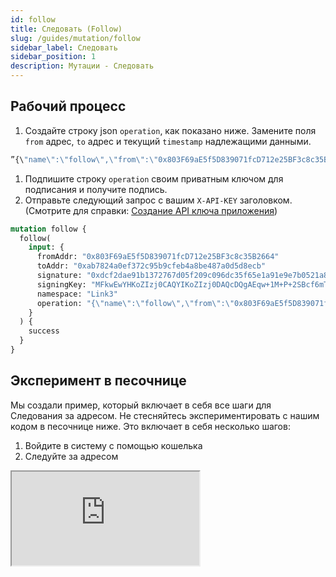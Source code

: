 ```yaml
---
id: follow
title: Следовать (Follow)
slug: /guides/mutation/follow
sidebar_label: Следовать
sidebar_position: 1
description: Мутации - Следовать
---
```


## Рабочий процесс

1. Создайте строку json `operation`, как показано ниже. Замените поля `from` адрес, `to` адрес и текущий `timestamp` надлежащими данными.

```graphql
”{\"name\":\"follow\",\"from\":\"0x803F69aE5f5D839071fcD712e25BF3c8c35B2664\",\"to\":\"0xab7824a05ef372c95b9cfeb4a8be487a0d5d8ecb\",\"namespace\":\"Link3\",\"network\":\"ETH\",\"alias\":\"\",\"timestamp\":1662671067623}
```

1. Подпишите строку `operation` своим приватным ключом для подписания и получите подпись.
2. Отправьте следующий запрос с вашим `X-API-KEY` заголовком. (Смотрите для справки: [Создание API ключа приложения](/api/api-key))

```graphql
mutation follow {
  follow(
    input: {
      fromAddr: "0x803F69aE5f5D839071fcD712e25BF3c8c35B2664"
      toAddr: "0xab7824a0ef372c95b9cfeb4a8be487a0d5d8ecb"
      signature: "0xdcf2dae91b1372767d05f209c096dc35f65e1a91e9e7b0521a8a23802e42ca273aea934046e79ec75f8290ff6c1b7bf35d023c8dcb0bf956f56fdaec3633620f1c"
      signingKey: "MFkwEwYHKoZIzj0CAQYIKoZIzj0DAQcDQgAEqw+1M+P+2SBcf6mTtGEQ2rbEIq0/eYbzYPtzu75DfC93Y6twu7yq7BEE3yqokSIpBGXI92m6EPkhH+kUx4+ZyQ=="
      namespace: "Link3"
      operation: "{\"name\":\"follow\",\"from\":\"0x803F69aE5f5D839071fcD712e25BF3c8c35B2664\",\"to\":\"0xab7824a05ef372c95b9cfeb4a8be487a0d5d8ecb\",\"namespace\":\"Link3\",\"network\":\"ETH\",\"alias\":\"\",\"timestamp\":1662672662623}"
    }
  ) {
    success
  }
}
```

## Эксперимент в песочнице

Мы создали пример, который включает в себя все шаги для Следования за адресом. Не стесняйтесь экспериментировать с нашим кодом в песочнице ниже. Это включает в себя несколько шагов:

1. Войдите в систему с помощью кошелька
2. Следуйте за адресом

<iframe src="https://codesandbox.io/embed/follow-unfollow-e6x6fh?codemirror=1&fontsize=14&hidenavigation=0&theme=dark&runonclick=1&view=split&module=/src/App.tsx"
    title="connect-with-follow-button"
    allow="accelerometer; ambient-light-sensor; camera; encrypted-media; geolocation; gyroscope; hid; microphone; midi; payment; usb; vr; xr-spatial-tracking"
    sandbox="allow-forms allow-modals allow-popups allow-presentation allow-same-origin allow-scripts"
></iframe>
